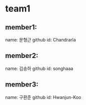 # team1
## member1:
name: 문형근
github id: Chandrarla

## member2:
name: 김송하
github id: songhaaa

## member3:
name: 구환준
github id: Hwanjun-Koo
